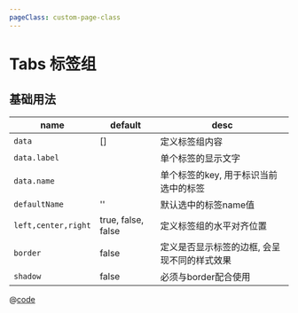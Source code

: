 ```yaml
---
pageClass: custom-page-class
---
```



# Tabs 标签组

## 基础用法

| name         | default | desc                   |
| ------------ | ------- | ---------------------- |
| `data`    | []      | 定义标签组内容         |
| `data.label`      |       | 单个标签的显示文字   |
| `data.name`    |       | 单个标签的key, 用于标识当前选中的标签     |
| `defaultName`    | ''      | 默认选中的标签name值 |
| `left,center,right`     | true, false, false      | 定义标签组的水平对齐位置 |
| `border` | false      | 定义是否显示标签的边框, 会呈现不同的样式效果 |
| `shadow` | false     | 必须与border配合使用 |

<Tab-Base/>

@[code](../comps/Tab/Base.vue)

